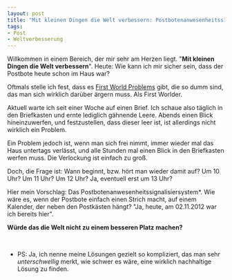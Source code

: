 ```yaml
---
layout: post
title: "Mit kleinen Dingen die Welt verbessern: Postbotenanwesenheitssignalisiersystem"
tags:
- Post
- Weltverbesserung
---
```

Willkommen in einem Bereich, der mir sehr am Herzen liegt. "<strong>Mit kleinen Dingen die Welt verbessern</strong>". Heute: Wie kann ich mir sicher sein, dass der Postbote heute schon im Haus war?



Oftmals stelle ich fest, dass es <a href="http://www.urbandictionary.com/define.php?term=First+World+Problems">First World Problems</a> gibt, die so dumm sind, das man sich wirklich darüber ärgern muss. Als First Worlder.

Aktuell warte ich seit einer Woche auf einen Brief. Ich schaue also täglich in den Briefkasten und ernte lediglich gähnende Leere. Abends einen Blick hineinzuwerfen, und festzustellen, dass dieser leer ist, ist allerdings nicht wirklich ein Problem.

Ein Problem jedoch ist, wenn man sich frei nimmt, immer wieder mal das Haus untertags verlässt, und alle Stunden mal einen Blick in den Briefkasten werfen muss. Die Verlockung ist einfach zu groß.

Doch, die Frage ist: Wann beginnt, bzw. hört man wieder damit auf? Um 10 Uhr? Um 11 Uhr? Um 12 Uhr? Ja, eventuell erst um 13 Uhr?

Hier mein Vorschlag: Das Postbotenanwesenheitssignalisiersystem*. Wie wäre es, wenn der Postbote einfach einen Strich macht, auf einem Kalender, der neben den Postkästen hängt? "Ja, heute, am 02.11.2012 war ich bereits hier".

<strong>Würde das die Welt nicht zu einem besseren Platz machen?</strong>

&nbsp;

* PS: Ja, ich nenne meine Lösungen gezielt so kompliziert, das man sehr <em>unterschwellig</em> merkt, wie schwer es wäre, eine wirklich nachhaltige Lösung zu finden.
